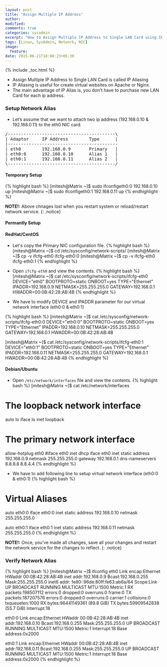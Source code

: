 ```yaml
---
layout: post
title: "Assign Multiple IP Address"
author:
modified:
comments: true
categories: sysadmin
excerpt: "How to Assign Multiple IP Address to Single LAN Card using IP Aliasing"
tags: [Linux, SysAdmin, Network, NIC]
image:
  feature:
date: 2015-06-21T18:08:23+05:30
---
```


{% include _toc.html %}

* Assign Multiple IP Address to Single LAN Card is called IP Aliasing
* IP Aliasing is useful for create virtual websites on Apache or Nginx.
* The main advantage of IP Alias is, you don't have to purchase new LAN Card for each ip address.

### Setup Network Alias

* Let’s assume that we want to attach two ip address (192.168.0.10 & 192.168.0.11) to the eth0 NIC card.
<pre>
/-----------------------------------------\
| Adaptor     IP Address        Type      |
|------------------------------------------
| eth0        192.168.0.9       Primary   |
| eth0:0      192.168.0.10      Alias 1   |
| eth0:1      192.168.0.11      Alias 2   |
\-----------------------------------------/
</pre>

#### Temporary Setup
{% highlight bash %}
[mitesh@Matrix ~]$ sudo ifconfigeth0:0 192.168.0.10 up
[mitesh@Matrix ~]$ sudo ifconfigeth0:1 192.168.0.11 up
{% endhighlight %}

**NOTE!:** Above chnages lost when you restart system or reload/restart network service.
{: .notice}

#### Permantly Setup

#### RedHat/CentOS

* Let's copy the Primary NIC configuration file.
{% highlight bash %}
[mitesh@Matrix ~]$ cd /etc/sysconfig/network-scripts/
[mitesh@Matrix ~]$ cp -v ifcfg-eth0 ifcfg-eth0:0
[mitesh@Matrix ~]$ cp -v ifcfg-eth0 ifcfg-eth0:1
{% endhighlight %}

* Open `ifcfg-eth0` and view the contents.
{% highlight bash %}
[mitesh@Matrix ~]$ cat /etc/sysconfig/network-scripts/ifcfg-eth0
DEVICE="eth0"
BOOTPROTO=static
ONBOOT=yes
TYPE="Ethernet"
IPADDR=192.168.0.9
NETMASK=255.255.255.0
GATEWAY=192.168.0.1
HWADDR=00:0B:42:28:AB:4B
{% endhighlight %}

* We have to modify DEVICE and IPADDR parameter for our virtual network interface (eth0:0 & eth0:1)

{% highlight bash %}
[mitesh@Matrix ~]$ cat /etc/sysconfig/network-scripts/ifcfg-eth0:0
DEVICE="eth0:0"
BOOTPROTO=static
ONBOOT=yes
TYPE="Ethernet"
IPADDR=192.168.0.10
NETMASK=255.255.255.0
GATEWAY=192.168.0.1
HWADDR=00:0B:42:28:AB:4B

[mitesh@Matrix ~]$ cat /etc/sysconfig/network-scripts/ifcfg-eth0:1
DEVICE="eth0:1"
BOOTPROTO=static
ONBOOT=yes
TYPE="Ethernet"
IPADDR=192.168.0.11
NETMASK=255.255.255.0
GATEWAY=192.168.0.1
HWADDR=00:0B:42:28:AB:4B
{% endhighlight %}

#### Debian/Ubuntu

* Open `/etc/network/interfaces` file and view the contents.
{% highlight bash %}
[mitesh@Matrix ~]$ cat /etc/network/interfaces
# The loopback network interface
auto lo
iface lo inet loopback

# The primary network interface
allow-hotplug eth0
#iface eth0 inet dhcp
iface eth0 inet static
	address  192.168.0.9
	netmask	 255.255.255.0
	gateway  192.168.0.1
	dns-nameservers 8.8.8.8 8.8.4.4
{% endhighlight %}

* We have to add following line to setup virtual network interface (eth0:0 & eth0:1)
{% highlight bash %}
# Virtual Aliases
auto eth0:0
iface eth0:0 inet static
        address 192.168.0.10
        netmask 255.255.255.0

auto eth0:1
iface eth0:1 inet static
        address 192.168.0.11
        netmask 255.255.255.0
{% endhighlight %}

**NOTE!:** Once, you’ve made all changes, save all your changes and restart the network service for the changes to reflect.
{: .notice}

### Verify Network Alias
{% highlight bash %}
[mitesh@Matrix ~]$ ifconfig
eth0      Link encap:Ethernet  HWaddr 00:0B:42:28:AB:4B
          inet addr:192.168.0.9  Bcast:192.168.0.255  Mask:255.255.255.0
          inet6 addr: fe80::96de:80ff:fe63:ab6a/64 Scope:Link
          UP BROADCAST RUNNING MULTICAST  MTU:1500  Metric:1
          RX packets:198507112 errors:0 dropped:0 overruns:0 frame:0
          TX packets:187207576 errors:0 dropped:0 overruns:0 carrier:1
          collisions:0 txqueuelen:1000
          RX bytes:96441149361 (89.8 GiB)  TX bytes:59909542838 (55.7 GiB)
          Interrupt:18

eth0:0    Link encap:Ethernet  HWaddr 00:0B:42:28:AB:4B
          inet addr:192.168.0.10  Bcast:192.168.0.255  Mask:255.255.255.0
          UP BROADCAST RUNNING MULTICAST  MTU:1500  Metric:1
          Interrupt:18 Base address:0x2000

eth0:1    Link encap:Ethernet  HWaddr 00:0B:42:28:AB:4B
          inet addr:192.168.0.11  Bcast:192.168.0.255  Mask:255.255.255.0
          UP BROADCAST RUNNING MULTICAST  MTU:1500  Metric:1
          Interrupt:18 Base address:0x2000
{% endhighlight %}
